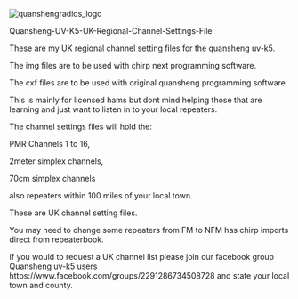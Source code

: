 ![quanshengradios_logo](https://github.com/M7SPI/Quansheng-UV-K5-UK-Regional-Channel-Settings-File/assets/34815560/c9112e81-ed0e-4e28-a845-554561648a66)

<p>Quansheng-UV-K5-UK-Regional-Channel-Settings-File</p>

<p>These are my UK regional channel setting files for the quansheng uv-k5.</p>

<p>The img files are to be used with chirp next programming software.</p>

<p>The cxf files are to be used with original quansheng programming software.</p>

<p>This is mainly for licensed hams but dont mind helping those that are learning and just want to listen in to your local repeaters.</p>

<p>The channel settings files will hold the:</p>

<p>PMR Channels 1 to 16,</p>

<p>2meter simplex channels,</p>

<p>70cm simplex channels</p>

<p>also repeaters within 100 miles of your local town.</p>

<p>These are UK channel setting files.</p>

<p>You may need to change some repeaters from FM to NFM has chirp imports direct from repeaterbook.</p>

<p>If you would to request a UK channel list please join our facebook group Quansheng uv-k5 users https://www.facebook.com/groups/2291286734508728 and state your local town and county.</p>
